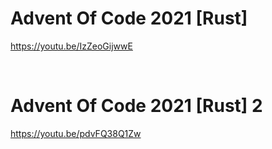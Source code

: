 # Advent Of Code 2021 [Rust]

https://youtu.be/IzZeoGijwwE

<br>

# Advent Of Code 2021 [Rust] 2

https://youtu.be/pdvFQ38Q1Zw
